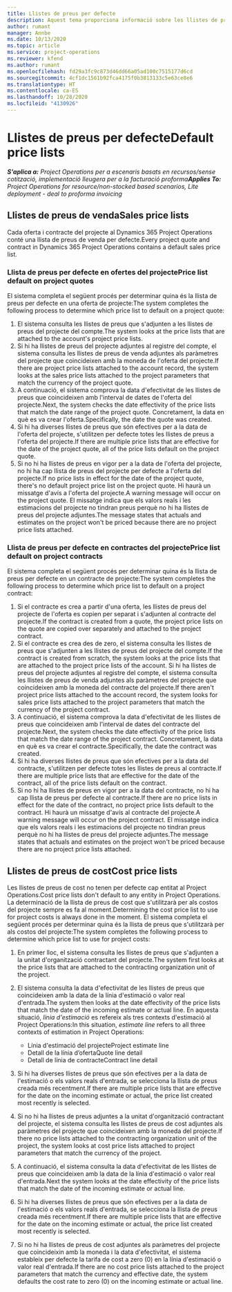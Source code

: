 ```yaml
---
title: Llistes de preus per defecte
description: Aquest tema proporciona informació sobre les llistes de preus de vendes i cost per defecte al Project Operations.
author: rumant
manager: Annbe
ms.date: 10/13/2020
ms.topic: article
ms.service: project-operations
ms.reviewer: kfend
ms.author: rumant
ms.openlocfilehash: fd29a3fc9c873d46dd66a05ad100c7515177d6cd
ms.sourcegitcommit: 4cf1dc1561b92fca4175f0b3813133c5e63ce8e6
ms.translationtype: HT
ms.contentlocale: ca-ES
ms.lasthandoff: 10/28/2020
ms.locfileid: "4130926"
---
```

# <a name="default-price-lists"></a><span data-ttu-id="76abe-103">Llistes de preus per defecte</span><span class="sxs-lookup"><span data-stu-id="76abe-103">Default price lists</span></span>

<span data-ttu-id="76abe-104">_**S'aplica a:** Project Operations per a escenaris basats en recursos/sense cotització, implementació lleugera per a la facturació proforma_</span><span class="sxs-lookup"><span data-stu-id="76abe-104">_**Applies To:** Project Operations for resource/non-stocked based scenarios, Lite deployment - deal to proforma invoicing_</span></span>

## <a name="sales-price-lists"></a><span data-ttu-id="76abe-105">Llistes de preus de venda</span><span class="sxs-lookup"><span data-stu-id="76abe-105">Sales price lists</span></span>

<span data-ttu-id="76abe-106">Cada oferta i contracte del projecte al Dynamics 365 Project Operations conté una llista de preus de venda per defecte.</span><span class="sxs-lookup"><span data-stu-id="76abe-106">Every project quote and contract in Dynamics 365 Project Operations contains a default sales price list.</span></span> 

### <a name="price-list-default-on-project-quotes"></a><span data-ttu-id="76abe-107">Llista de preus per defecte en ofertes del projecte</span><span class="sxs-lookup"><span data-stu-id="76abe-107">Price list default on project quotes</span></span>
<span data-ttu-id="76abe-108">El sistema completa el següent procés per determinar quina és la llista de preus per defecte en una oferta de projecte:</span><span class="sxs-lookup"><span data-stu-id="76abe-108">The system completes the following process to determine which price list to default on a project quote:</span></span>

1. <span data-ttu-id="76abe-109">El sistema consulta les llistes de preus que s'adjunten a les llistes de preus del projecte del compte.</span><span class="sxs-lookup"><span data-stu-id="76abe-109">The system looks at the price lists that are attached to the account's project price lists.</span></span> 
2. <span data-ttu-id="76abe-110">Si hi ha llistes de preus del projecte adjuntes al registre del compte, el sistema consulta les llistes de preus de venda adjuntes als paràmetres del projecte que coincideixen amb la moneda de l'oferta del projecte.</span><span class="sxs-lookup"><span data-stu-id="76abe-110">If there are project price lists attached to the account record, the system looks at the sales price lists attached to the project parameters that match the currency of the project quote.</span></span>
3. <span data-ttu-id="76abe-111">A continuació, el sistema comprova la data d'efectivitat de les llistes de preus que coincideixen amb l'interval de dates de l'oferta del projecte.</span><span class="sxs-lookup"><span data-stu-id="76abe-111">Next, the system checks the date effectivity of the price lists that match the date range of the project quote.</span></span> <span data-ttu-id="76abe-112">Concretament, la data en què es va crear l'oferta.</span><span class="sxs-lookup"><span data-stu-id="76abe-112">Specifically, the date the quote was created.</span></span>
4. <span data-ttu-id="76abe-113">Si hi ha diverses llistes de preus que són efectives per a la data de l'oferta del projecte, s'utilitzen per defecte totes les llistes de preus a l'oferta del projecte.</span><span class="sxs-lookup"><span data-stu-id="76abe-113">If there are multiple price lists that are effective for the date of the project quote, all of the price lists default on the project quote.</span></span>
5. <span data-ttu-id="76abe-114">Si no hi ha llistes de preus en vigor per a la data de l'oferta del projecte, no hi ha cap llista de preus del projecte per defecte a l'oferta del projecte.</span><span class="sxs-lookup"><span data-stu-id="76abe-114">If no price lists in effect for the date of the project quote, there's no default project price list on the project quote.</span></span> <span data-ttu-id="76abe-115">Hi haurà un missatge d'avís a l'oferta del projecte.</span><span class="sxs-lookup"><span data-stu-id="76abe-115">A warning message will occur on the project quote.</span></span> <span data-ttu-id="76abe-116">El missatge indica que els valors reals i les estimacions del projecte no tindran preus perquè no hi ha llistes de preus del projecte adjuntes.</span><span class="sxs-lookup"><span data-stu-id="76abe-116">The message states that actuals and estimates on the project won't be priced because there are no project price lists attached.</span></span>

### <a name="price-list-default-on-project-contracts"></a><span data-ttu-id="76abe-117">Llista de preus per defecte en contractes del projecte</span><span class="sxs-lookup"><span data-stu-id="76abe-117">Price list default on project contracts</span></span> 
<span data-ttu-id="76abe-118">El sistema completa el següent procés per determinar quina és la llista de preus per defecte en un contracte de projecte:</span><span class="sxs-lookup"><span data-stu-id="76abe-118">The system completes the following process to determine which price list to default on a project contract:</span></span>

1. <span data-ttu-id="76abe-119">Si el contracte es crea a partir d'una oferta, les llistes de preus del projecte de l'oferta es copien per separat i s'adjunten al contracte del projecte.</span><span class="sxs-lookup"><span data-stu-id="76abe-119">If the contract is created from a quote, the project price lists on the quote are copied over separately and attached to the project contract.</span></span>
2. <span data-ttu-id="76abe-120">Si el contracte es crea des de zero, el sistema consulta les llistes de preus que s'adjunten a les llistes de preus del projecte del compte.</span><span class="sxs-lookup"><span data-stu-id="76abe-120">If the contract is created from scratch, the system looks at the price lists that are attached to the project price lists of the account.</span></span> <span data-ttu-id="76abe-121">Si hi ha llistes de preus del projecte adjuntes al registre del compte, el sistema consulta les llistes de preus de venda adjuntes als paràmetres del projecte que coincideixen amb la moneda del contracte del projecte.</span><span class="sxs-lookup"><span data-stu-id="76abe-121">If there aren't project price lists attached to the account record, the system looks for sales price lists attached to the project parameters that match the currency of the project contract.</span></span>
4. <span data-ttu-id="76abe-122">A continuació, el sistema comprova la data d'efectivitat de les llistes de preus que coincideixen amb l'interval de dates del contracte del projecte.</span><span class="sxs-lookup"><span data-stu-id="76abe-122">Next, the system checks the date effectivity of the price lists that match the date range of the project contract.</span></span> <span data-ttu-id="76abe-123">Concretament, la data en què es va crear el contracte.</span><span class="sxs-lookup"><span data-stu-id="76abe-123">Specifically, the date the contract was created.</span></span>
5. <span data-ttu-id="76abe-124">Si hi ha diverses llistes de preus que són efectives per a la data del contracte, s'utilitzen per defecte totes les llistes de preus al contracte.</span><span class="sxs-lookup"><span data-stu-id="76abe-124">If there are multiple price lists that are effective for the date of the contract, all of the price lists default on the contract.</span></span>
6. <span data-ttu-id="76abe-125">Si no hi ha llistes de preus en vigor per a la data del contracte, no hi ha cap llista de preus per defecte al contracte.</span><span class="sxs-lookup"><span data-stu-id="76abe-125">If there are no price lists in effect for the date of the contract, no project price lists default to the contract.</span></span> <span data-ttu-id="76abe-126">Hi haurà un missatge d'avís al contracte del projecte.</span><span class="sxs-lookup"><span data-stu-id="76abe-126">A warning message will occur on the project contract.</span></span> <span data-ttu-id="76abe-127">El missatge indica que els valors reals i les estimacions del projecte no tindran preus perquè no hi ha llistes de preus del projecte adjuntes.</span><span class="sxs-lookup"><span data-stu-id="76abe-127">The message states that actuals and estimates on the project won't be priced because there are no project price lists attached.</span></span>

## <a name="cost-price-lists"></a><span data-ttu-id="76abe-128">Llistes de preus de cost</span><span class="sxs-lookup"><span data-stu-id="76abe-128">Cost price lists</span></span>

<span data-ttu-id="76abe-129">Les llistes de preus de cost no tenen per defecte cap entitat al Project Operations.</span><span class="sxs-lookup"><span data-stu-id="76abe-129">Cost price lists don't default to any entity in Project Operations.</span></span> <span data-ttu-id="76abe-130">La determinació de la llista de preus de cost que s'utilitzarà per als costos del projecte sempre es fa al moment.</span><span class="sxs-lookup"><span data-stu-id="76abe-130">Determining the cost price list to use for project costs is always done in the moment.</span></span> <span data-ttu-id="76abe-131">El sistema completa el següent procés per determinar quina és la llista de preus que s'utilitzarà per als costos del projecte:</span><span class="sxs-lookup"><span data-stu-id="76abe-131">The system completes the following process to determine which price list to use for project costs:</span></span>

1. <span data-ttu-id="76abe-132">En primer lloc, el sistema consulta les llistes de preus que s'adjunten a la unitat d'organització contractant del projecte.</span><span class="sxs-lookup"><span data-stu-id="76abe-132">The system first looks at the price lists that are attached to the contracting organization unit of the project.</span></span>
2. <span data-ttu-id="76abe-133">El sistema consulta la data d'efectivitat de les llistes de preus que coincideixen amb la data de la línia d'estimació o valor real d'entrada.</span><span class="sxs-lookup"><span data-stu-id="76abe-133">The system then looks at the date effectivity of the price lists that match the date of the incoming estimate or actual line.</span></span> <span data-ttu-id="76abe-134">En aquesta situació, *línia d'estimació* es refereix als tres contexts d'estimació al Project Operations:</span><span class="sxs-lookup"><span data-stu-id="76abe-134">In this situation, *estimate line* refers to all three contexts of estimation in Project Operations:</span></span>

    - <span data-ttu-id="76abe-135">Línia d'estimació del projecte</span><span class="sxs-lookup"><span data-stu-id="76abe-135">Project estimate line</span></span>
    - <span data-ttu-id="76abe-136">Detall de la línia d’oferta</span><span class="sxs-lookup"><span data-stu-id="76abe-136">Quote line detail</span></span>
    - <span data-ttu-id="76abe-137">Detall de línia de contracte</span><span class="sxs-lookup"><span data-stu-id="76abe-137">Contract line detail</span></span>
  
3. <span data-ttu-id="76abe-138">Si hi ha diverses llistes de preus que són efectives per a la data de l'estimació o els valors reals d'entrada, se selecciona la llista de preus creada més recentment.</span><span class="sxs-lookup"><span data-stu-id="76abe-138">If there are multiple price lists that are effective for the date on the incoming estimate or actual, the price list created most recently is selected.</span></span>
4. <span data-ttu-id="76abe-139">Si no hi ha llistes de preus adjuntes a la unitat d'organització contractant del projecte, el sistema consulta les llistes de preus de cost adjuntes als paràmetres del projecte que coincideixen amb la moneda del projecte.</span><span class="sxs-lookup"><span data-stu-id="76abe-139">If there no price lists attached to the contracting organization unit of the project, the system looks at cost price lists attached to project parameters that match the currency of the project.</span></span>
5. <span data-ttu-id="76abe-140">A continuació, el sistema consulta la data d'efectivitat de les llistes de preus que coincideixen amb la data de la línia d'estimació o valor real d'entrada.</span><span class="sxs-lookup"><span data-stu-id="76abe-140">Next the system looks at the date effectivity of the price lists that match the date of the incoming estimate or actual line.</span></span> 
6. <span data-ttu-id="76abe-141">Si hi ha diverses llistes de preus que són efectives per a la data de l'estimació o els valors reals d'entrada, se selecciona la llista de preus creada més recentment.</span><span class="sxs-lookup"><span data-stu-id="76abe-141">If there are multiple price lists that are effective for the date on the incoming estimate or actual, the price list created most recently is selected.</span></span>
7. <span data-ttu-id="76abe-142">Si no hi ha llistes de preus de cost adjuntes als paràmetres del projecte que coincideixin amb la moneda i la data d'efectivitat, el sistema estableix per defecte la tarifa de cost a zero (0) en la línia d'estimació o valor real d'entrada.</span><span class="sxs-lookup"><span data-stu-id="76abe-142">If there are no cost price lists attached to the project parameters that match the currency and effective date, the system defaults the cost rate to zero (0) on the incoming estimate or actual line.</span></span>
